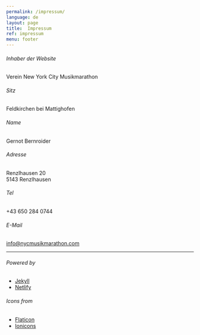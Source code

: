 ```yaml
---
permalink: /impressum/
language: de
layout: page 
title:  Impressum
ref: impressum
menu: footer
---
```

###### Inhaber der Website<br>
Verein New York City Musikmarathon<br>
###### Sitz
Feldkirchen bei Mattighofen<br>
###### Name
Gernot Bernroider<br>
###### Adresse <br>
Renzlhausen 20<br>
5143 Renzlhausen<br>
###### Tel<br>
+43 650 284 0744<br>
###### E-Mail<br>
<a href="mailto:info@nycmusikmarathon.com?subject=Impressum">info@nycmusikmarathon.com</a>

<hr>

###### Powered by<br>
* <a href="https://jekyllrb.com/" target="_blank" title="Jekyll">Jekyll</a> <i class="ion-logo-github"></i>
* <a href="https://www.netlify.com/" target="_blank" title="Netlify">Netlify</a>

###### Icons from<br>
* <a href="https://www.flaticon.com/" target="_blank" title="Flaticon">Flaticon</a>
* <a href="https://ionicons.com/" target="_blank" title="Ionicons">Ionicons</a> <i class="ion-logo-ionic"></i>

